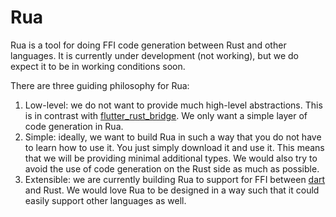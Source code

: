 # Rua

Rua is a tool for doing FFI code generation between Rust and other languages.
It is currently under development (not working), but we do expect it to be 
in working conditions soon.

There are three guiding philosophy for Rua:

1. Low-level: we do not want to provide much high-level abstractions. This is 
   in contrast with 
   [flutter_rust_bridge](https://docs.rs/flutter_rust_bridge/latest/flutter_rust_bridge/).
   We only want a simple layer of code generation in Rua. 
2. Simple: ideally, we want to build Rua in such a way that you do not have to 
   learn how to use it. You just simply download it and use it. This means that
   we will be providing minimal additional types. We would also try to avoid 
   the use of code generation on the Rust side as much as possible.
3. Extensible: we are currently building Rua to support for FFI between 
   [dart](https://github.com/dart-lang) and Rust. We would love Rua to be 
   designed in a way such that it could easily support other languages as well.


